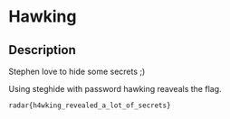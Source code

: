 # Hawking

## Description 
 Stephen love to hide some secrets ;)

 Using steghide with password hawking reaveals the flag.

 `radar{h4wking_revealed_a_lot_of_secrets}`
